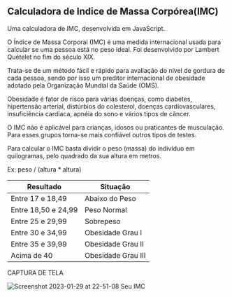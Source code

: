 
Calculadora de Indice de Massa Corpórea(IMC)
---
Uma calculadora de IMC, desenvolvida em JavaScript.

O Índice de Massa Corporal (IMC) é uma medida internacional usada para calcular se uma pessoa está no peso ideal. Foi desenvolvido por Lambert Quételet no fim do século XIX.

Trata-se de um método fácil e rápido para avaliação do nível de gordura de cada pessoa, sendo por isso um preditor internacional de obesidade adotado pela Organização Mundial da Saúde (OMS).

Obesidade é fator de risco para várias doenças, como diabetes, hipertensão arterial, distúrbios do colesterol, doenças cardiovasculares, insuficiência cardíaca, apnéia do sono e vários tipos de câncer.

O IMC não é aplicável para crianças, idosos ou praticantes de musculação. Para esses grupos torna-se mais confiável outros tipos de testes.

Para calcular o IMC basta dividir o peso (massa) do indivíduo em quilogramas, pelo quadrado da sua altura em metros.

Ex: peso / (altura * altura)

Resultado            |Situação
---|---
Entre 17 e 18,49     |Abaixo do Peso
Entre 18,50 e 24,99  |Peso Normal
Entre 25 e 29,99     |Sobrepeso
Entre 30 e 34,99     |Obesidade Grau I
Entre 35 e 39,99     |Obesidade Grau II
Acima de 40          |Obesidade Grau III




CAPTURA DE TELA

![Screenshot 2023-01-29 at 22-51-08 Seu IMC](https://user-images.githubusercontent.com/101753340/215374817-5c7ed377-7b4a-4509-b133-eb5acf8dfb1e.png)



 

